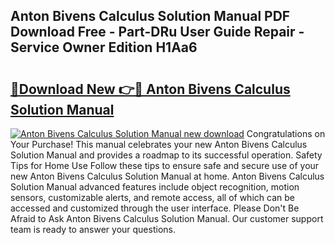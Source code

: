## Anton Bivens Calculus Solution Manual PDF Download Free - Part-DRu User Guide Repair - Service Owner Edition H1Aa6

# <h2><a href="http://bc96260.oget.top/?id=Anton+Bivens+Calculus+Solution+Manual">🔗Download New 👉🔴 Anton Bivens Calculus Solution Manual</a></h2>

[![Anton Bivens Calculus Solution Manual new download](https://i.imgur.com/5g1atiW.png)](http://bc96260.oget.top/?id=Anton+Bivens+Calculus+Solution+Manual)
Congratulations on Your Purchase! This manual celebrates your new Anton Bivens Calculus Solution Manual and provides a roadmap to its successful operation. Safety Tips for Home Use Follow these tips to ensure safe and secure use of your new Anton Bivens Calculus Solution Manual at home. Anton Bivens Calculus Solution Manual advanced features include object recognition, motion sensors, customizable alerts, and remote access, all of which can be accessed and customized through the user interface. Please Don't Be Afraid to Ask Anton Bivens Calculus Solution Manual. Our customer support team is ready to answer your questions.
